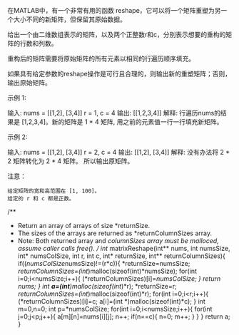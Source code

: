 在MATLAB中，有一个非常有用的函数 reshape，它可以将一个矩阵重塑为另一个大小不同的新矩阵，但保留其原始数据。

给出一个由二维数组表示的矩阵，以及两个正整数r和c，分别表示想要的重构的矩阵的行数和列数。

重构后的矩阵需要将原始矩阵的所有元素以相同的行遍历顺序填充。

如果具有给定参数的reshape操作是可行且合理的，则输出新的重塑矩阵；否则，输出原始矩阵。

示例 1:

输入: 
nums = 
[[1,2],
 [3,4]]
r = 1, c = 4
输出: 
[[1,2,3,4]]
解释:
行遍历nums的结果是 [1,2,3,4]。新的矩阵是 1 * 4 矩阵, 用之前的元素值一行一行填充新矩阵。

示例 2:

输入: 
nums = 
[[1,2],
 [3,4]]
r = 2, c = 4
输出: 
[[1,2],
 [3,4]]
解释:
没有办法将 2 * 2 矩阵转化为 2 * 4 矩阵。 所以输出原矩阵。

注意：

    给定矩阵的宽和高范围在 [1, 100]。
    给定的 r 和 c 都是正数。
/**
 * Return an array of arrays of size *returnSize.
 * The sizes of the arrays are returned as *returnColumnSizes array.
 * Note: Both returned array and *columnSizes array must be malloced, assume caller calls free().
 */
int** matrixReshape(int** nums, int numsSize, int* numsColSize, int r, int c, int* returnSize, int** returnColumnSizes){
    if((*numsColSize*numsSize)!=(r*c)){
        *returnSize=numsSize;
        *returnColumnSizes=(int*)malloc(sizeof(int)*numsSize);
    for(int i=0;i<numsSize;i++){
        (*returnColumnSizes)[i]=*numsColSize;
    }
        return nums;
    }
    int **a=(int**)malloc(sizeof(int*)*r);
    *returnSize=r;
    *returnColumnSizes=(int*)malloc(sizeof(int)*r);
    for(int i=0;i<r;i++){
        (*returnColumnSizes)[i]=c;
        a[i]=(int *)malloc(sizeof(int)*c);
    }
    int m=0,n=0;
    int p=*numsColSize;
    for(int i=0;i<numsSize;i++){
        for(int j=0;j<p;j++){
            a[m][n]=nums[i][j];
            n++;
            if(n==c){
                n=0;
                m++;
            }
        }
    }
    return a;   
}
